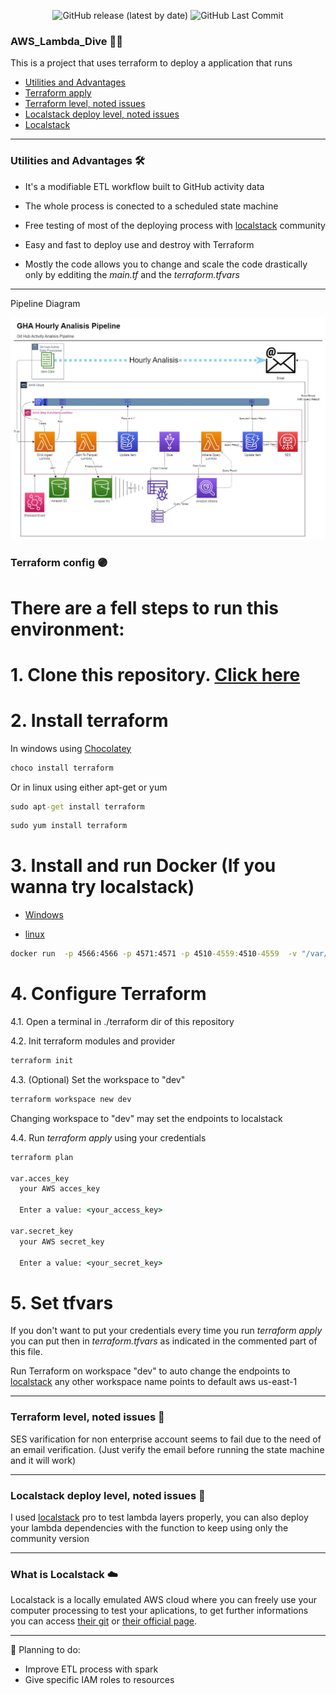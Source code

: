 <div align="center">
  
  ![GitHub release (latest by date)](https://img.shields.io/github/v/release/ICRosa/AWS_Lambda_Dive?color=purple)
  ![GitHub Last Commit](https://img.shields.io/github/last-commit/ICRosa/AWS_Lambda_Dive?color=purple)
  
</div>

### AWS_Lambda_Dive :swimming_man:

This is a project that uses terraform to deploy a application that runs 

- [Utilities and Advantages](#utilities-and-advantages)
- [Terraform apply](#terraform-apply)
- [Terraform level, noted issues](#terraform-level-noted-issues)
- [Localstack deploy level, noted issues](#localstack-deploy-level-noted-issues)
- [Localstack](#what-is-localstack)


---

### Utilities and Advantages 🛠️ 

- It's a modifiable ETL workflow built to GitHub activity data  

- The whole process is conected to a scheduled state machine

- Free testing of most of the deploying process with [localstack](#what-is-localstack) community

- Easy and fast to deploy use and destroy with Terraform

- Mostly the code allows you to change and scale the code drastically only by edditing the *main.tf* and the *terraform.tfvars* 

---

Pipeline Diagram

<img src="./Diagrams/GHA Analisis Pipeline.jpg">


### Terraform config :purple_circle:

# There are a fell steps to run this environment:

# 1. Clone this repository. [Click here](https://github.com/ICRosa/AWS_Lambda_Dive/archive/refs/heads/main.zip)

# 2. Install terraform

  In windows using [Chocolatey](https://chocolatey.org/install)
  ```cmd
  choco install terraform
  ```

  Or in linux using either apt-get or yum
  ```cmd
  sudo apt-get install terraform
  ```
  ```cmd
  sudo yum install terraform
  ```

# 3. Install and run Docker (If you wanna try localstack)

  - [Windows](https://docs.docker.com/desktop/install/windows-install/)

  - [linux](https://docs.docker.com/engine/install/ubuntu/)

  ```cmd
  docker run  -p 4566:4566 -p 4571:4571 -p 4510-4559:4510-4559  -v "/var/run/docker.sock:/var/run/docker.sock" --name localstack_main localstack/localstack
  ```


# 4. Configure Terraform

  4.1. Open a terminal in ./terraform dir of this repository

  4.2. Init terraform modules and provider

```cmd
terraform init
```
  4.3. (Optional) Set the workspace to "dev"

```cmd
terraform workspace new dev
```
Changing workspace to "dev" may set the endpoints to localstack

  4.4. Run *terraform apply* using your credentials 

```cmd
terraform plan

var.acces_key
  your AWS acces_key

  Enter a value: <your_access_key>

var.secret_key
  your AWS secret_key

  Enter a value: <your_secret_key>
```
# 5. Set tfvars
  If  you don't want to put your credentials every time you run *terraform apply* you can put then in _terraform.tfvars_ as indicated in the commented part of this file.


Run Terraform on workspace "dev" to auto change the endpoints to [localstack](#what-is-localstack) any other workspace name points to default aws us-east-1

---

### Terraform level, noted issues :notebook:

SES varification for non enterprise account seems to fail due to the need of an email verification. (Just verify the email before running the state machine and it will work)

---

### Localstack deploy level, noted issues :blue_book:

I used [localstack](#what-is-localstack) pro to test lambda layers properly, you can also deploy your lambda dependencies with the function to keep using only the community version

---

### What is Localstack :cloud:

Localstack is a locally emulated AWS cloud where you can freely use your computer processing to test your aplications, to get further informations you can access [their git](https://github.com/localstack/localstack) or [their official page](https://localstack.cloud/).

---


:receipt: Planning to do:

- Improve ETL process with spark
- Give specific IAM roles to resources